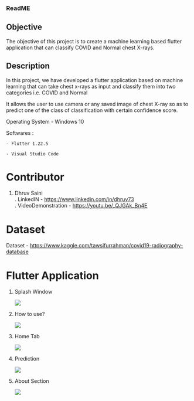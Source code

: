### ReadME

## Objective
The objective of this project is to create a machine learning based flutter application that can classify COVID and Normal chest X-rays. 

## Description 
In this project, we have developed a flutter application based on machine learning that can take chest x-rays as input and classify them into two categories i.e. COVID and Normal

It allows the user to use camera or any saved image of chest X-ray so as to predict one of the class of classification with certain confidence score.

Operating System - Windows 10

Softwares : 
	
	- Flutter 1.22.5
	
	- Visual Studio Code
	
	
# Contributor
1. Dhruv Saini  
     . LinkedIN - https://www.linkedin.com/in/dhruv73                               
     . VideoDemonstration - https://youtu.be/_QJGAk_Bn4E
     
     
# Dataset
	
  Dataset - https://www.kaggle.com/tawsifurrahman/covid19-radiography-database
  
 
# Flutter Application
	
  1. Splash Window
  
	  ![](Images/1.jpg)
	
	
  2. How to use?
    
	  ![](Images/2.jpg)
	
	
  3. Home Tab
  
	  ![](Images/3.jpg)	
	  
	  
  4. Prediction
  
	  ![](Images/5.jpg)
	
	
  5. About Section
  
	  ![](Images/4.jpg)
	

